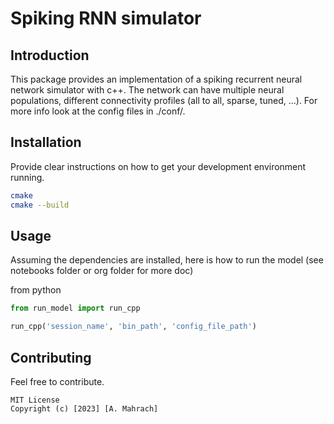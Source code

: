 # Spiking RNN simulator

## Introduction
This package provides an implementation of a spiking recurrent neural network simulator with c++.
The network can have multiple neural populations, different connectivity profiles (all to all, sparse, tuned, ...).
For more info look at the config files in ./conf/.

## Installation
Provide clear instructions on how to get your development environment running.
```bash
cmake
cmake --build
```
## Usage
Assuming the dependencies are installed, here is how to run the model (see notebooks folder or org folder for more doc)

from python
```python
from run_model import run_cpp

run_cpp('session_name', 'bin_path', 'config_file_path')
```

## Contributing
Feel free to contribute.
```
MIT License
Copyright (c) [2023] [A. Mahrach]
```
